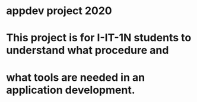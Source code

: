 # appdev project 2020

# This project is for I-IT-1N students to understand what procedure and
# what tools are needed in an application development.
